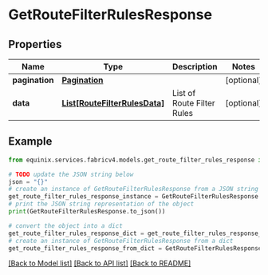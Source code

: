 # GetRouteFilterRulesResponse


## Properties

Name | Type | Description | Notes
------------ | ------------- | ------------- | -------------
**pagination** | [**Pagination**](Pagination.md) |  | [optional] 
**data** | [**List[RouteFilterRulesData]**](RouteFilterRulesData.md) | List of Route Filter Rules | [optional] 

## Example

```python
from equinix.services.fabricv4.models.get_route_filter_rules_response import GetRouteFilterRulesResponse

# TODO update the JSON string below
json = "{}"
# create an instance of GetRouteFilterRulesResponse from a JSON string
get_route_filter_rules_response_instance = GetRouteFilterRulesResponse.from_json(json)
# print the JSON string representation of the object
print(GetRouteFilterRulesResponse.to_json())

# convert the object into a dict
get_route_filter_rules_response_dict = get_route_filter_rules_response_instance.to_dict()
# create an instance of GetRouteFilterRulesResponse from a dict
get_route_filter_rules_response_from_dict = GetRouteFilterRulesResponse.from_dict(get_route_filter_rules_response_dict)
```
[[Back to Model list]](../README.md#documentation-for-models) [[Back to API list]](../README.md#documentation-for-api-endpoints) [[Back to README]](../README.md)


